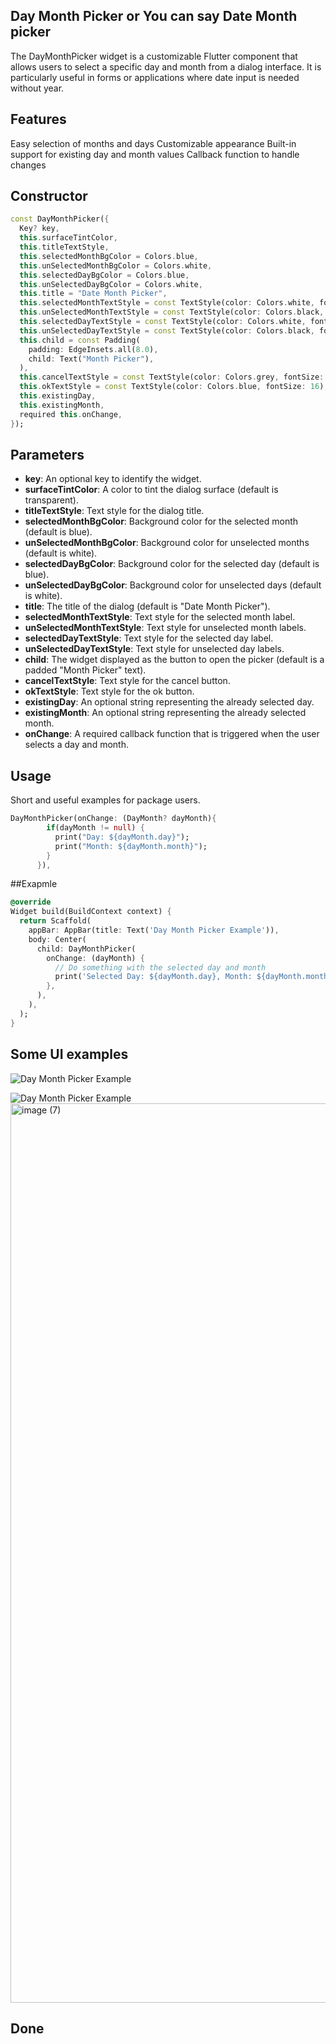 <!--
This README describes the package. If you publish this package to pub.dev,
this README's contents appear on the landing page for your package.

For information about how to write a good package README, see the guide for
[writing package pages](https://dart.dev/guides/libraries/writing-package-pages).

For general information about developing packages, see the Dart guide for
[creating packages](https://dart.dev/guides/libraries/create-library-packages)
and the Flutter guide for
[developing packages and plugins](https://flutter.dev/developing-packages).
-->

## Day Month Picker or You can say Date Month picker
The DayMonthPicker widget is a customizable Flutter component that allows users to select a specific day and month from a dialog interface. It is particularly useful in forms or applications where date input is needed without year.

## Features

Easy selection of months and days
Customizable appearance
Built-in support for existing day and month values
Callback function to handle changes

## Constructor
```dart
const DayMonthPicker({
  Key? key,
  this.surfaceTintColor,
  this.titleTextStyle,
  this.selectedMonthBgColor = Colors.blue,
  this.unSelectedMonthBgColor = Colors.white,
  this.selectedDayBgColor = Colors.blue,
  this.unSelectedDayBgColor = Colors.white,
  this.title = "Date Month Picker",
  this.selectedMonthTextStyle = const TextStyle(color: Colors.white, fontSize: 14),
  this.unSelectedMonthTextStyle = const TextStyle(color: Colors.black, fontSize: 14),
  this.selectedDayTextStyle = const TextStyle(color: Colors.white, fontSize: 12),
  this.unSelectedDayTextStyle = const TextStyle(color: Colors.black, fontSize: 12),
  this.child = const Padding(
    padding: EdgeInsets.all(8.0),
    child: Text("Month Picker"),
  ),
  this.cancelTextStyle = const TextStyle(color: Colors.grey, fontSize: 16),
  this.okTextStyle = const TextStyle(color: Colors.blue, fontSize: 16),
  this.existingDay,
  this.existingMonth,
  required this.onChange,
});
```
## Parameters

- **key**: An optional key to identify the widget.
- **surfaceTintColor**: A color to tint the dialog surface (default is transparent).
- **titleTextStyle**: Text style for the dialog title.
- **selectedMonthBgColor**: Background color for the selected month (default is blue).
- **unSelectedMonthBgColor**: Background color for unselected months (default is white).
- **selectedDayBgColor**: Background color for the selected day (default is blue).
- **unSelectedDayBgColor**: Background color for unselected days (default is white).
- **title**: The title of the dialog (default is "Date Month Picker").
- **selectedMonthTextStyle**: Text style for the selected month label.
- **unSelectedMonthTextStyle**: Text style for unselected month labels.
- **selectedDayTextStyle**: Text style for the selected day label.
- **unSelectedDayTextStyle**: Text style for unselected day labels.
- **child**: The widget displayed as the button to open the picker (default is a padded "Month Picker" text).
- **cancelTextStyle**: Text style for the cancel button.
- **okTextStyle**: Text style for the ok button.
- **existingDay**: An optional string representing the already selected day.
- **existingMonth**: An optional string representing the already selected month.
- **onChange**: A required callback function that is triggered when the user selects a day and month.

## Usage

Short and useful examples for package users.

```dart
DayMonthPicker(onChange: (DayMonth? dayMonth){
        if(dayMonth != null) {
          print("Day: ${dayMonth.day}");
          print("Month: ${dayMonth.month}");
        }
      }),
```
##Exapmle
```dart
@override
Widget build(BuildContext context) {
  return Scaffold(
    appBar: AppBar(title: Text('Day Month Picker Example')),
    body: Center(
      child: DayMonthPicker(
        onChange: (dayMonth) {
          // Do something with the selected day and month
          print('Selected Day: ${dayMonth.day}, Month: ${dayMonth.month}');
        },
      ),
    ),
  );
}

```

## Some UI examples

![Day Month Picker Example](https://github.com/user-attachments/assets/4371824a-fc35-4114-9e8c-69cad1b85eda)

![Day Month Picker Example](https://github.com/user-attachments/assets/d4bf06b1-b1fb-4c23-8162-945d32acc042)
<img width="1439" alt="image (7)" src="https://github.com/user-attachments/assets/15ef4717-1a27-4a0c-986f-20cedc70abb3">


## Done
